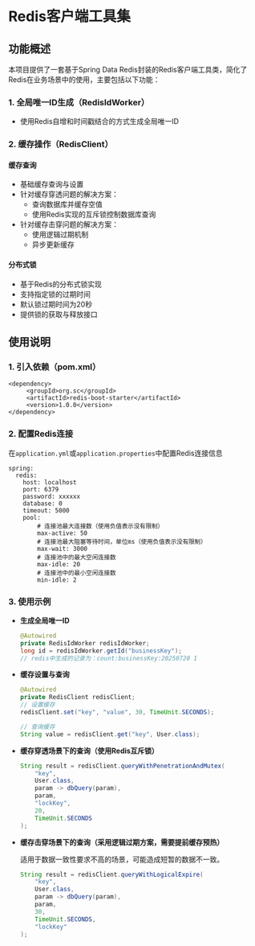 # Redis客户端工具集

## 功能概述

本项目提供了一套基于Spring Data Redis封装的Redis客户端工具类，简化了Redis在业务场景中的使用，主要包括以下功能：

### 1. 全局唯一ID生成（RedisIdWorker）
- 使用Redis自增和时间戳结合的方式生成全局唯一ID

### 2. 缓存操作（RedisClient）
#### 缓存查询
- 基础缓存查询与设置
- 针对缓存穿透问题的解决方案：
  - 查询数据库并缓存空值
  - 使用Redis实现的互斥锁控制数据库查询
- 针对缓存击穿问题的解决方案：
  - 使用逻辑过期机制
  - 异步更新缓存

#### 分布式锁
- 基于Redis的分布式锁实现
- 支持指定锁的过期时间
- 默认锁过期时间为20秒
- 提供锁的获取与释放接口

## 使用说明
### 1. 引入依赖（pom.xml）
```
<dependency>
     <groupId>org.sc</groupId>
     <artifactId>redis-boot-starter</artifactId>
     <version>1.0.0</version>
</dependency>
```

### 2. 配置Redis连接
在`application.yml`或`application.properties`中配置Redis连接信息

```
spring:
  redis:
    host: localhost
    port: 6379
    password: xxxxxx
    database: 0
    timeout: 5000
    pool:
        # 连接池最大连接数（使用负值表示没有限制）
        max-active: 50
        # 连接池最大阻塞等待时间，单位ms（使用负值表示没有限制）
        max-wait: 3000
        # 连接池中的最大空闲连接数
        max-idle: 20
        # 连接池中的最小空闲连接数
        min-idle: 2
```

### 3. 使用示例
- **生成全局唯一ID**
  ```java
  @Autowired
  private RedisIdWorker redisIdWorker;
  long id = redisIdWorker.getId("businessKey");
  // redis中生成的记录为：count:businessKey:20250720 1
  ```


- **缓存设置与查询**
  
  ```java
  @Autowired
  private RedisClient redisClient;
  // 设置缓存
  redisClient.set("key", "value", 30, TimeUnit.SECONDS);
  
  // 查询缓存
  String value = redisClient.get("key", User.class);
  ```


- **缓存穿透场景下的查询（使用Redis互斥锁）**
  
  ```java
  String result = redisClient.queryWithPenetrationAndMutex(
      "key", 
      User.class, 
      param -> dbQuery(param), 
      param, 
      "lockKey", 
      20, 
      TimeUnit.SECONDS
  );
  ```


- **缓存击穿场景下的查询（采用逻辑过期方案，需要提前缓存预热）**
  
  适用于数据一致性要求不高的场景，可能造成短暂的数据不一致。
  
  ```java
  String result = redisClient.queryWithLogicalExpire(
      "key", 
      User.class, 
      param -> dbQuery(param), 
      param, 
      30, 
      TimeUnit.SECONDS, 
      "lockKey"
  );
  ```
